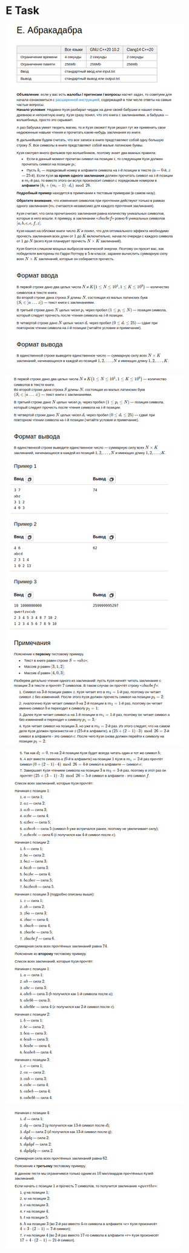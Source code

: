 # E Task

![img_10.png](images_description/img_10.png)

![img_11.png](images_description/img_11.png)

![img_12.png](images_description/img_12.png)

![img_13.png](images_description/img_13.png)
